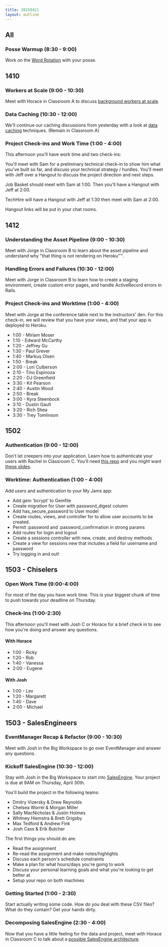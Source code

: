 ```yaml
---
title: 20150421
layout: outline
---
```


## All

### Posse Warmup (8:30 - 9:00)

Work on the [Word Rotation](https://github.com/turingschool/thinking_in_algorithms/blob/master/challenges/word_rotation.markdown) with your posse.

## 1410

### Workers at Scale (9:00 - 10:30)

Meet with Horace in Classroom A to discuss [background workers at scale](https://github.com/turingschool/lesson_plans/blob/master/ruby_04-apis_and_scalability/workers_at_scale.markdown).

### Data Caching (10:30 - 12:00)

We'll continue our caching discussions from yesterday with a look at [data caching](http://tutorials.jumpstartlab.com/topics/performance/caching_data.html) techniques. (Remain in Classroom A)

### Project Check-ins and Work Time (1:00 - 4:00)

This afternoon you'll have work time and two check-ins:

You'll meet with Sam for a preliminary technical check-in
to show him what you've built so far, and discuss your technical
strategy / hurdles. You'll meet with Jeff over a Hangout to discuss
the project direction and next steps.

Job Basket should meet with Sam at 1:00. Then you'll have a Hangout
with Jeff at 2:00.

TechHire will have a Hangout with Jeff at 1:30 then meet with Sam at 2:00.

Hangout links will be put in your chat rooms.

## 1412

### Understanding the Asset Pipeline (9:00 - 10:30)

Meet with Jorge in Classroom B to learn about the asset pipeline and understand why "that thing is not rendering on Heroku"™.

### Handling Errors and Failures (10:30 - 12:00)

Meet with Jorge in Classroom B to learn how to create a staging environment, create custom error pages, and handle ActiveRecord errors in Rails.

### Project Check-ins and Worktime (1:00 - 4:00)

Meet with Jorge at the conference table next to the instructors' den. For this check-in, we will review that you have your views, and that your app is deployed to Heroku.

* 1:00 - Miriam Moser
* 1:10 - Edward McCarthy
* 1:20 - Jeffrey Gu
* 1:30 - Paul Grever
* 1:40 - Markus Olsen
* 1:50 - Break
* 2:00 - Lori Culberson
* 2:10 - Tino Espinoza
* 2:20 - DJ Greenfield
* 3:30 - Kit Pearson
* 2:40 - Austin Wood
* 2:50 - Break
* 3:00 - Kyra Steenbock
* 3:10 - Dustin Gault
* 3:20 - Rich Shea
* 3:30 - Trey Tomlinson

## 1502

### Authentication (9:00 - 12:00)

Don't let creepers into your application. Learn how to authenticate your users with Rachel in Classroom C. You'll need [this repo](https://github.com/turingschool-examples/authentication) and you might want [these slides](https://www.dropbox.com/sh/k8jsy5i9wgwk52x/AADpCVwnRuZThsmTVfFU2i3na?dl=0).

### Worktime: Authentication (1:00 - 4:00)

Add users and authentication to your My Jams app:

* Add gem ‘bcrypt’ to Gemfile
* Create migration for User with password_digest column
* Add has_secure_password to User model
* Create routes, views, and controller for to allow user accounts to be created.
* Permit :password and :password_confirmation in strong params
* Add routes for login and logout
* Create a sessions controller with new, create, and destroy methods
* Create a view for sessions new that includes a field for username and password
* Try logging in and out!

## 1503 - Chiselers

### Open Work Time (9:00-4:00)

For most of the day you have work time. This is your biggest
chunk of time to push towards your deadline on Thursday.

### Check-Ins (1:00-2:30)

This afternoon you'll meet with Josh C or Horace for
a brief check in to see how you're doing and answer any questions.

#### With Horace

* 1:00 - Ricky
* 1:20 - Rob
* 1:40 - Vanessa
* 2:00 - Eugene

#### With Josh

* 1:00 - Lev
* 1:20 - Margarett
* 1:40 - Dave
* 2:00 - Michael

## 1503 - SalesEngineers

### EventManager Recap & Refactor (9:00 - 10:30)

Meet with Josh in the Big Workspace to go over EventManager and
answer any questions.

### Kickoff SalesEngine (10:30 - 12:00)

Stay with Josh in the Big Workspace to start into [SalesEngine](http://tutorials.jumpstartlab.com/projects/sales_engine.html).
Your project is due at 9AM on Thursday, April 30th.

You'll build the project in the following teams:

* Dmitry Vizersky & Drew Reynolds
* Chelsea Worrel & Morgan Miller
* Sally MacNicholas & Justin Holmes
* Whitney Hiemstra & Brett Grigsby
* Max Tedford & Andrew Fink
* Josh Cass & Erik Butcher

The first things you should do are:

* Read the assignment
* Re-read the assignment and make notes/highlights
* Discuss each person's schedule constraints
* Make a plan for what hours/days you're going to work
* Discuss your personal learning goals and what you're looking to get better at
* Setup your repo on both machines

### Getting Started (1:00 - 2:30)

Start actually writing some code. How do you deal with these CSV
files? What do they contain? Get your hands dirty.

### Decomposing SalesEngine (2:30 - 4:00)

Now that you have a little feeling for the data and project,
meet with Horace in Classroom C to talk about a [possible SalesEngine architecture](https://github.com/turingschool/lesson_plans/blob/master/ruby_01-object_oriented_programming_with_ruby/sales_engine_decomposition.markdown).

